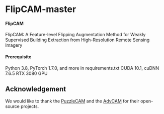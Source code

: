 # FlipCAM-master

#### FlipCAM
FlipCAM: A Feature-level Flipping Augmentation Method for Weakly Supervised Building Extraction from High-Resolution Remote Sensing Imagery

#### Prerequisite
Python 3.8, PyTorch 1.7.0, and more in requirements.txt
CUDA 10.1, cuDNN 7.6.5
RTX 3080 GPU

## Acknowledgement
We would like to thank the [PuzzleCAM](https://github.com/shjo-april/PuzzleCAM) and the [AdvCAM](https://github.com/jbeomlee93/AdvCAM) for their open-source projects.